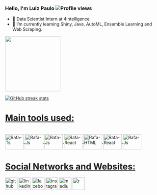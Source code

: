 ### Hello, I'm Luiz Paulo ![Profile views](https://gpvc.arturio.dev/LuizPaulo23)  

- 🔭 Data Scientist Intern at 4intelligence
- 🌱 I’m currently learning Shiny, Java, AutoML, Ensemble Learning and Web Scraping.  

<div>
<a href="https://github.com/LuizPaulo23">
<img height="180em" src="https://github-readme-stats.vercel.app/api/top-langs/?username=LuizPaulo23&layout=compact&langs_count=10&theme=dracula"/>
</div>

![GitHub streak stats](https://streak-stats.demolab.com/?user=LuizPaulo23&layout=compact&langs_count=10&theme=dracula)  

# Main tools used:  

<div style="display: inline_block"><br>

  <img align="center" alt="Rafa-Ts" height="50" width="60" src="https://cdn.jsdelivr.net/gh/devicons/devicon/icons/rstudio/rstudio-original.svg">
  
  <img align="center" alt="Rafa-Js" height="50" width="60" src="https://cdn.jsdelivr.net/gh/devicons/devicon/icons/css3/css3-original.svg">

<img align="center" alt="Rafa-Js" height="50" width="60" src="https://cdn.jsdelivr.net/gh/devicons/devicon/icons/redis/redis-plain-wordmark.svg">
  
  <img align="center" alt="Rafa-React" height="50" width="60" src="https://cdn.jsdelivr.net/gh/devicons/devicon/icons/java/java-original-wordmark.svg">
  
  <img align="center" alt="Rafa-HTML" height="50" width="60" src="https://cdn.jsdelivr.net/gh/devicons/devicon/icons/julia/julia-original-wordmark.svg">
  
  <img align="center" alt="Rafa-React" height="50" width="60" src="https://cdn.jsdelivr.net/gh/devicons/devicon/icons/sqlite/sqlite-original.svg">
  
 <img align="center" alt="Rafa-Js" height="50" width="60" src="https://cdn.jsdelivr.net/gh/devicons/devicon/icons/linux/linux-original.svg">
 

</div>

# Social Networks and Websites: 


[<img src='https://cdn.jsdelivr.net/npm/simple-icons@3.0.1/icons/github.svg' alt='github' height='40'>](https://github.com/LuizPaulo23)  [<img src='https://cdn.jsdelivr.net/npm/simple-icons@3.0.1/icons/linkedin.svg' alt='linkedin' height='40'>](https://www.linkedin.com/in/https://www.linkedin.com/in/luiz-paulo-tavares-gon%C3%A7alves-611849174//)  [<img src='https://cdn.jsdelivr.net/npm/simple-icons@3.0.1/icons/facebook.svg' alt='facebook' height='40'>](https://www.facebook.com/https://www.facebook.com/luizpaulo.tavaresgoncalves/)  [<img src='https://cdn.jsdelivr.net/npm/simple-icons@3.0.1/icons/instagram.svg' alt='instagram' height='40'>](https://www.instagram.com/luiz_paulo.023/)  [<img src='https://cdn.jsdelivr.net/npm/simple-icons@3.0.1/icons/medium.svg' alt='medium' height='40'>](https://luizpaulotavaresgonalves.medium.com/)  [<img src='https://cdn.jsdelivr.net/npm/simple-icons@3.0.1/icons/r.svg' alt='r' height='40'>](https://rpubs.com/Luiz_Paulo23)  

